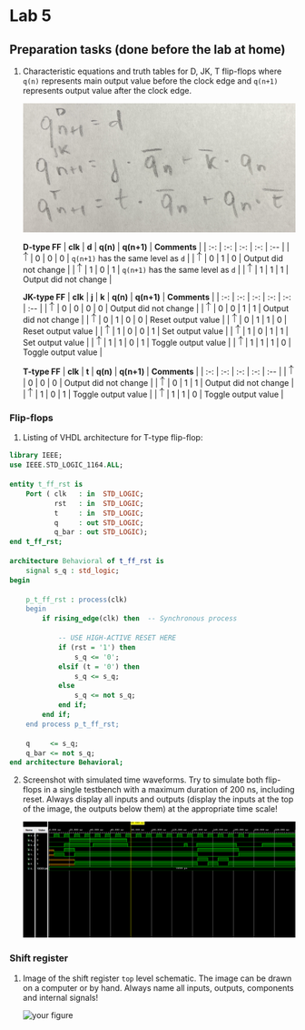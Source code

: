 # Lab 5

## Preparation tasks (done before the lab at home)

1. Characteristic equations and truth tables for D, JK, T flip-flops where `q(n)` represents main output value before the clock edge and `q(n+1)` represents output value after the clock edge.

   ![](images/equation.png)
   
   **D-type FF**
   | **clk** | **d** | **q(n)** | **q(n+1)** | **Comments** |
   | :-: | :-: | :-: | :-: | :-- |
   | ![rising](images/up.png) | 0 | 0 | 0 | `q(n+1)` has the same level as `d` |
   | ![rising](images/up.png) | 0 | 1 | 0 | Output did not change |
   | ![rising](images/up.png) | 1 | 0 | 1 | `q(n+1)` has the same level as `d` |
   | ![rising](images/up.png) | 1 | 1 | 1 | Output did not change |

   **JK-type FF**
   | **clk** | **j** | **k** | **q(n)** | **q(n+1)** | **Comments** |
   | :-: | :-: | :-: | :-: | :-: | :-- |
   | ![rising](images/up.png) | 0 | 0 | 0 | 0 | Output did not change |
   | ![rising](images/up.png) | 0 | 0 | 1 | 1 | Output did not change |
   | ![rising](images/up.png) | 0 | 1 | 0 | 0 | Reset output value |
   | ![rising](images/up.png) | 0 | 1 | 1 | 0 | Reset output value |
   | ![rising](images/up.png) | 1 | 0 | 0 | 1 | Set output value |
   | ![rising](images/up.png) | 1 | 0 | 1 | 1 | Set output value |
   | ![rising](images/up.png) | 1 | 1 | 0 | 1 | Toggle output value |
   | ![rising](images/up.png) | 1 | 1 | 1 | 0 | Toggle output value |

   **T-type FF**
   | **clk** | **t** | **q(n)** | **q(n+1)** | **Comments** |
   | :-: | :-: | :-: | :-: | :-- |
   | ![rising](images/up.png) | 0 | 0 | 0 | Output did not change |
   | ![rising](images/up.png) | 0 | 1 | 1 | Output did not change |
   | ![rising](images/up.png) | 1 | 0 | 1 | Toggle output value |
   | ![rising](images/up.png) | 1 | 1 | 0 | Toggle output value |

<a name="part1"></a>

### Flip-flops

1. Listing of VHDL architecture for T-type flip-flop:

```vhdl
library IEEE;
use IEEE.STD_LOGIC_1164.ALL;

entity t_ff_rst is
    Port ( clk   : in  STD_LOGIC;
           rst   : in  STD_LOGIC;
           t     : in  STD_LOGIC;
           q     : out STD_LOGIC;
           q_bar : out STD_LOGIC);
end t_ff_rst;

architecture Behavioral of t_ff_rst is
    signal s_q : std_logic;
begin

    p_t_ff_rst : process(clk)
    begin
        if rising_edge(clk) then  -- Synchronous process

            -- USE HIGH-ACTIVE RESET HERE
            if (rst = '1') then
                s_q <= '0';
            elsif (t = '0') then
                s_q <= s_q;
            else
                s_q <= not s_q;
            end if;
        end if;
    end process p_t_ff_rst;
    
    q     <= s_q;
    q_bar <= not s_q;
end architecture Behavioral;
```

2. Screenshot with simulated time waveforms. Try to simulate both flip-flops in a single testbench with a maximum duration of 200 ns, including reset. Always display all inputs and outputs (display the inputs at the top of the image, the outputs below them) at the appropriate time scale!

   ![](images/sim1.png)

### Shift register

1. Image of the shift register `top` level schematic. The image can be drawn on a computer or by hand. Always name all inputs, outputs, components and internal signals!

   ![your figure]()
